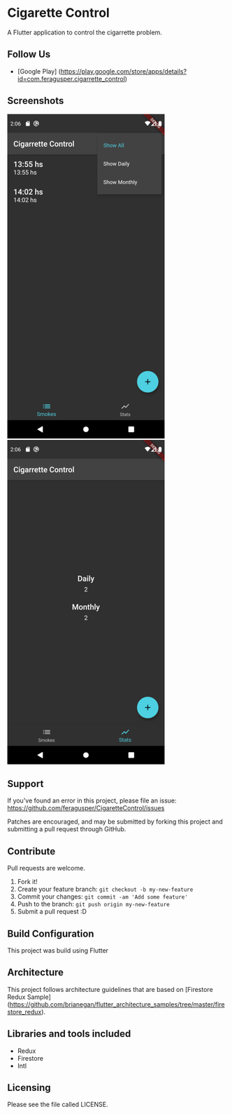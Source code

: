 # Cigarette Control

A Flutter application to control the cigarrette problem.

Follow Us
-----------------
 - [Google Play] (https://play.google.com/store/apps/details?id=com.feragusper.cigarrette_control)

Screenshots
-----------------
![Detail](/etc/list.png?raw=true)
![Detail](/etc/stats.png?raw=true)

Support
-----------------
If you've found an error in this project, please file an issue: https://github.com/feragusper/CigaretteControl/issues

Patches are encouraged, and may be submitted by forking this project and submitting a pull request through GitHub.

Contribute
-----------------
Pull requests are welcome.

1. Fork it!
2. Create your feature branch: `git checkout -b my-new-feature`
3. Commit your changes: `git commit -am 'Add some feature'`
4. Push to the branch: `git push origin my-new-feature`
5. Submit a pull request :D

Build Configuration
-----------------
This project was build using Flutter

Architecture
-----------------
This project follows architecture guidelines that are based on [Firestore Redux Sample] (https://github.com/brianegan/flutter_architecture_samples/tree/master/firestore_redux). 

Libraries and tools included
-----------------
- Redux
- Firestore
- Intl

Licensing
---------
Please see the file called LICENSE.